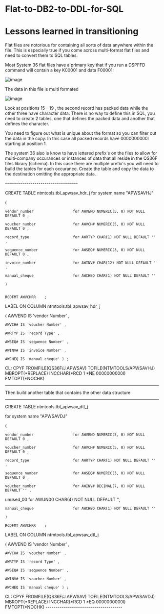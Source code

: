 # Flat-to-DB2-to-DDL-for-SQL
 <h1> Lessons learned in transitioning </h1>
 Flat files are notorious for containing all sorts of data anywhere within the file. This is especially true if you come across multi-format flat files and need to convert them to SQL tables.
 

 Most System 36 flat files have a primary key that if you run a  DSPFFD command will contain a key K00001 and data F00001:
 
 ![image](https://github.com/user-attachments/assets/0ba60ec1-de51-43ae-bbfc-5b08f113486f)

 
The data in this file is multi formated 

![image](https://github.com/user-attachments/assets/05afec51-ea47-4b1a-a9de-3cb8756ed6ce)

Look at positions 15 - 19 , the second record has packed data while the other three have character data.
There is no way to define this in SQL, you need to create 2 tables, one that defines the packed data and another that defines the character.

You need to figure out what is unique about the format so you can filter out the data in the copy. In this case all packed records have 0000000000I starting at position 1.
<p>
The system 36 also is know to have lettered prefix's on the files to allow for multi-company occurances or instances of data that all reside in the QS36F files library (schema).
In this case there are multiple prefix's you will need to build the tables for each occurance. Create the table and copy the data to the destination omitting the appropriate data. 
	</p>
-------------------------------------

CREATE TABLE ntmtools.tbl_apwsav_hdr_j for system name "APWSAVHJ"

 (
 
	vendor_number                  for AWVEND NUMERIC(5, 0) NOT NULL DEFAULT 0 ,
 
	voucher_number                 for AWVCH# NUMERIC(5, 0) NOT NULL DEFAULT 0 ,
 
	record_type                    for AWRTYP CHAR(1) NOT NULL DEFAULT '' ,
 
	sequence_number                for AWSEQ# NUMERIC(3, 0) NOT NULL DEFAULT 0 ,
 
	invoice_number                 for AWINV# CHAR(12) NOT NULL DEFAULT '' ,
 
	manual_cheque                  for AWCHEQ CHAR(1) NOT NULL DEFAULT ''     
 
	)

 
	RCDFMT AWVCHRR    ;   
 
 
 LABEL ON COLUMN ntmtools.tbl_apwsav_hdr_j
 
 ( AWVEND IS 'vendor Number' ,
 
	AWVCH# IS 'voucher Number' ,
 
	AWRTYP IS 'record Type' ,
 
	AWSEQ# IS 'sequence Number' ,
 
	AWINV# IS 'invoice Number' ,
 
	AWCHEQ IS 'manual cheque' ) ;  
 
<p> CL: CPYF FROMFILE(QS36F/J.APWSAV) TOFILE(NTMTOOLS/APWSAVHJ) MBROPT(*REPLACE) INCCHAR(*RCD 1 *NE 0000000000I) FMTOPT(*NOCHK)   </p>   

---------------------------------------

Then build another table that contains the other data structure

-------------------------------------

CREATE TABLE ntmtools.tbl_apwsav_dtl_j

 for system name "APWSAVDJ"
 
(

	vendor_number                  for AWVEND NUMERIC(5, 0) NOT NULL DEFAULT 0 ,
 
	voucher_number                 for AWVCH# NUMERIC(5, 0) NOT NULL DEFAULT 0 ,
 
	record_type                    for AWRTYP CHAR(1) NOT NULL DEFAULT '' ,
 
	sequence_number                for AWSEQ# NUMERIC(3, 0) NOT NULL DEFAULT 0 ,
 
	voucher_number                 for AWINV# DECIMAL(7, 0) NOT NULL DEFAULT '' ,
 
 unused_00                      for AWUN00 CHAR(4) NOT NULL DEFAULT '',
 
	manual_cheque                  for AWCHEQ CHAR(1) NOT NULL DEFAULT ''     
 
	)
 
	RCDFMT AWVCHRR    ;   
 
 
 LABEL ON COLUMN ntmtools.tbl_apwsav_dtl_j
 
( AWVEND IS 'vendor Number' ,

	AWVCH# IS 'voucher Number' ,
 
	AWRTYP IS 'record Type' ,
 
	AWSEQ# IS 'sequence Number' ,
 
	AWINV# IS 'voucher Number' ,
 
	AWCHEQ IS 'manual cheque' ) ;  
 
     
<p> CL: CPYF FROMFILE(QS36F/J.APWSAV) TOFILE(NTMTOOLS/APWSAVDJ) MBROPT(*REPLACE) INCCHAR(*RCD 1 *EQ 0000000000I) FMTOPT(*NOCHK)      
---------------------------------------
 
